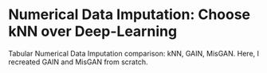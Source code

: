 # Numerical Data Imputation: Choose kNN over Deep-Learning

Tabular Numerical Data Imputation comparison: kNN, GAIN, MisGAN.
Here, I recreated GAIN and MisGAN from scratch.
